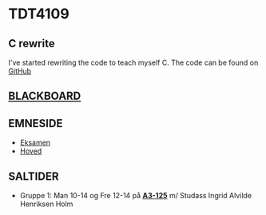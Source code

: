 # TDT4109

## C rewrite
I've started rewriting the code to teach myself C. The code can be found on [GitHub](https://git.graesberg.com/tdt4109-but-c)

## [BLACKBOARD](https://ntnu.blackboard.com/ultra/courses/_49373_1/cl/outline)

## EMNESIDE
- [Eksamen](https://www.ntnu.no/studier/emner/TDT4109#tab=omEksamen)
- [Hoved](https://www.ntnu.no/studier/emner/TDT4109#tab=omEmnet)

## SALTIDER
- Gruppe 1: Man 10-14 og Fre 12-14 på [**A3-125**](https://use.mazemap.com/?utm_medium=longurl#v=1&campusid=1&zlevel=3&center=10.404411,63.415399&zoom=19.1&sharepoitype=poi&sharepoi=404490) m/ Studass Ingrid Alvilde Henriksen Holm